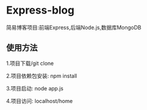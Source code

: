 # Express-blog
简易博客项目:前端Express,后端Node.js,数据库MongoDB
## 使用方法
1.项目下载/git clone

2.项目依赖包安装: npm install

3.项目启动: node app.js

4.项目访问: localhost/home

